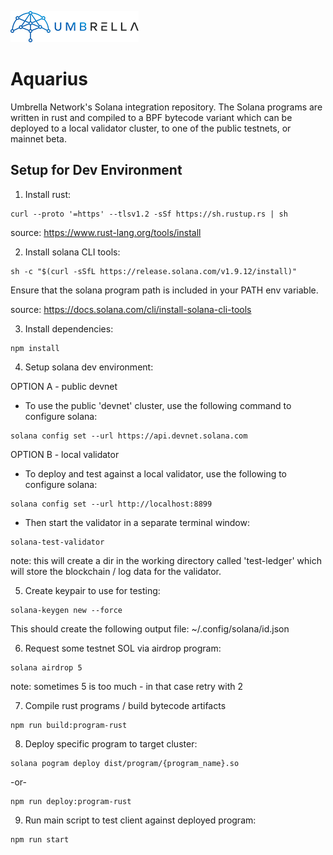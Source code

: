 ![Umbrella network - logo](./assets/umb.network-logo.png)

# Aquarius

Umbrella Network's Solana integration repository.  The Solana programs are written in rust and compiled to a BPF bytecode variant which can be deployed to a local validator cluster, to one of the public testnets, or mainnet beta.

## Setup for Dev Environment

1. Install rust:

```shell
curl --proto '=https' --tlsv1.2 -sSf https://sh.rustup.rs | sh
```

source: https://www.rust-lang.org/tools/install

2. Install solana CLI tools:

```shell
sh -c "$(curl -sSfL https://release.solana.com/v1.9.12/install)"
```
Ensure that the solana program path is included in your PATH env variable.

source: https://docs.solana.com/cli/install-solana-cli-tools

3. Install dependencies:

```shell
npm install
```

4. Setup solana dev environment:

OPTION A - public devnet
- To use the public 'devnet' cluster, use the following command to configure solana:

```shell
solana config set --url https://api.devnet.solana.com
```
OPTION B - local validator
- To deploy and test against a local validator, use the following to configure solana:

```shell
solana config set --url http://localhost:8899
```
- Then start the validator in a separate terminal window:

```shell
solana-test-validator
```
note: this will create a dir in the working directory called 'test-ledger' which will store the blockchain / log data for the validator.


5. Create keypair to use for testing:

```shell
solana-keygen new --force
```
This should create the following output file: ~/.config/solana/id.json

6. Request some testnet SOL via airdrop program:

```shell
solana airdrop 5
```
note: sometimes 5 is too much - in that case retry with 2

7. Compile rust programs / build bytecode artifacts

```shell
npm run build:program-rust
```

8. Deploy specific program to target cluster:

```shell
solana pogram deploy dist/program/{program_name}.so
```
-or-
```shell
npm run deploy:program-rust
```

9. Run main script to test client against deployed program:

```shell
npm run start
```


